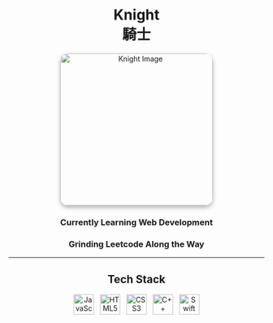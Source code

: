 <h1 align="center">Knight<br>騎士</h1>

<p align="center">
  <img src="https://i.pinimg.com/564x/06/2e/6c/062e6c9ac3cb3304c0d44acb4fb04e69.jpg" height="300" alt="Knight Image" style="border-radius: 15px; box-shadow: 0 4px 8px rgba(0,0,0,0.3);" />
</p>

<h3 align="center">Currently Learning Web Development</h3>
<h3 align="center">Grinding Leetcode Along the Way</h3>

---

<h2 align="center">Tech Stack</h2>

<p align="center">
  <img src="https://cdn.jsdelivr.net/gh/devicons/devicon/icons/javascript/javascript-original.svg" height="40" alt="JavaScript" />
  &nbsp;
  <img src="https://cdn.jsdelivr.net/gh/devicons/devicon/icons/html5/html5-original.svg" height="40" alt="HTML5" />
  &nbsp;
  <img src="https://cdn.jsdelivr.net/gh/devicons/devicon/icons/css3/css3-original.svg" height="40" alt="CSS3" />
  &nbsp;
  <img src="https://cdn.jsdelivr.net/gh/devicons/devicon/icons/cplusplus/cplusplus-original.svg" height="40" alt="C++" />
  &nbsp;
  <img src="https://cdn.jsdelivr.net/gh/devicons/devicon/icons/swift/swift-original.svg" height="40" alt="Swift" />
</p>





